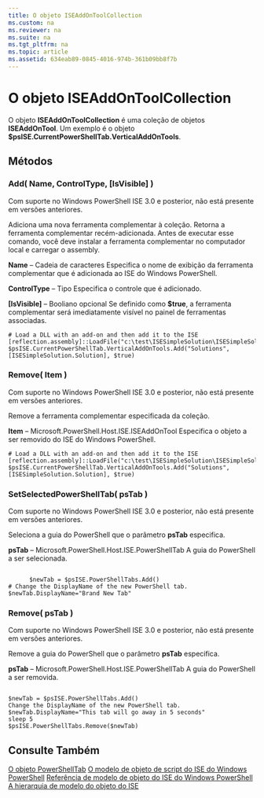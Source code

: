 ```yaml
---
title: O objeto ISEAddOnToolCollection
ms.custom: na
ms.reviewer: na
ms.suite: na
ms.tgt_pltfrm: na
ms.topic: article
ms.assetid: 634eab89-0845-4016-974b-361b09bb8f7b
---
```

# O objeto ISEAddOnToolCollection
  O objeto **ISEAddOnToolCollection** é uma coleção de objetos **ISEAddOnTool**. Um exemplo é o objeto **$psISE.CurrentPowerShellTab.VerticalAddOnTools**.

## Métodos

### Add( Name, ControlType, [IsVisible] )
  Com suporte no Windows PowerShell ISE 3.0 e posterior, não está presente em versões anteriores. 

 Adiciona uma nova ferramenta complementar à coleção. Retorna a ferramenta complementar recém-adicionada. Antes de executar esse comando, você deve instalar a ferramenta complementar no computador local e carregar o assembly.

 **Name** – Cadeia de caracteres
 Especifica o nome de exibição da ferramenta complementar que é adicionada ao ISE do Windows PowerShell.

 **ControlType** – Tipo
 Especifica o controle que é adicionado.

 **[IsVisible]** – Booliano opcional
 Se definido como **$true**, a ferramenta complementar será imediatamente visível no painel de ferramentas associadas.

```
# Load a DLL with an add-on and then add it to the ISE
[reflection.assembly]::LoadFile("c:\test\ISESimpleSolution\ISESimpleSolution.dll")
$psISE.CurrentPowerShellTab.VerticalAddOnTools.Add("Solutions", [ISESimpleSolution.Solution], $true)

```

### Remove( Item )
  Com suporte no Windows PowerShell ISE 3.0 e posterior, não está presente em versões anteriores. 

 Remove a ferramenta complementar especificada da coleção.

 **Item** – Microsoft.PowerShell.Host.ISE.ISEAddOnTool
 Especifica o objeto a ser removido do ISE do Windows PowerShell.

```
# Load a DLL with an add-on and then add it to the ISE
[reflection.assembly]::LoadFile("c:\test\ISESimpleSolution\ISESimpleSolution.dll")
$psISE.CurrentPowerShellTab.VerticalAddOnTools.Add("Solutions", [ISESimpleSolution.Solution], $true)

```

### SetSelectedPowerShellTab( psTab )
  Com suporte no Windows PowerShell ISE 3.0 e posterior, não está presente em versões anteriores. 

 Seleciona a guia do PowerShell que o parâmetro **psTab** especifica.

 **psTab** – Microsoft.PowerShell.Host.ISE.PowerShellTab
 A guia do PowerShell a ser selecionada.

```

      $newTab = $psISE.PowerShellTabs.Add()
# Change the DisplayName of the new PowerShell tab. 
$newTab.DisplayName="Brand New Tab"

```

### Remove( psTab )
  Com suporte no Windows PowerShell ISE 3.0 e posterior, não está presente em versões anteriores. 

 Remove a guia do PowerShell que o parâmetro **psTab** especifica.

 **psTab** – Microsoft.PowerShell.Host.ISE.PowerShellTab
 A guia do PowerShell a ser removida.

```

$newTab = $psISE.PowerShellTabs.Add()
Change the DisplayName of the new PowerShell tab. 
$newTab.DisplayName="This tab will go away in 5 seconds" 
sleep 5 
$psISE.PowerShellTabs.Remove($newTab)
```

## Consulte Também
 [O objeto PowerShellTab](The-PowerShellTab-Object.md) 
 [O modelo de objeto de script do ISE do Windows PowerShell](The-Windows-PowerShell-ISE-Scripting-Object-Model.md) 
 [Referência de modelo de objeto do ISE do Windows PowerShell](Windows-PowerShell-ISE-Object-Model-Reference.md) 
 [A hierarquia de modelo do objeto do ISE](The-ISE-Object-Model-Hierarchy.md)

  


<!--HONumber=May16_HO2-->



